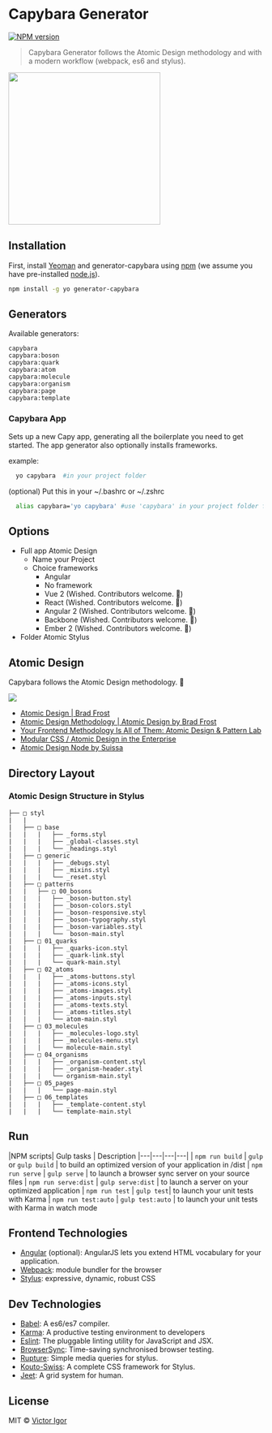 # Capybara Generator 

[![NPM version][npm-image]][npm-url]

> Capybara Generator follows the Atomic Design methodology and with a modern workflow (webpack, es6 and stylus).

<img width="300"  src="https://media.giphy.com/media/pTX0wj6rPl7QA/giphy.gif"></img>

## Installation

First, install [Yeoman](http://yeoman.io) and generator-capybara using [npm](https://www.npmjs.com/) (we assume you have pre-installed [node.js](https://nodejs.org/)).

```bash
npm install -g yo generator-capybara
```

Generators
----------

Available generators:

    capybara
    capybara:boson
    capybara:quark
    capybara:atom
    capybara:molecule
    capybara:organism
    capybara:page
    capybara:template

### Capybara App
 
Sets up a new Capy app, generating all the boilerplate you need to get started. The app generator also optionally installs frameworks.

example:

```bash
  yo capybara  #in your project folder
```

(optional)
Put this in your ~/.bashrc or ~/.zshrc

```bash
  alias capybara='yo capybara' #use 'capybara' in your project folder for starting
```

Options
---------

- Full app Atomic Design
  - Name your Project
  - Choice frameworks
    - Angular 
    - No framework
    - Vue 2 (Wished. Contributors welcome. :star2:)
    - React (Wished. Contributors welcome. :star2:)
    - Angular 2 (Wished. Contributors welcome. :star2:)
    - Backbone (Wished. Contributors welcome. :star2:)
    - Ember 2 (Wished. Contributors welcome. :star2:)
- Folder Atomic Stylus


Atomic Design
---------------

Capybara follows the Atomic Design methodology. :small_orange_diamond:

![](https://www.phase2technology.com/wp-content/uploads/2014/02/icon-molecule.png)


- [Atomic Design | Brad Frost](http://bradfrost.com/blog/post/atomic-web-design/)
- [Atomic Design Methodology | Atomic Design by Brad Frost](http://atomicdesign.bradfrost.com/chapter-2/)
- [Your Frontend Methodology Is All of Them: Atomic Design & Pattern Lab](https://www.phase2technology.com/blog/your-frontend-methodology-is-all-of-them-atomic-design-patternlab/)
- [Modular CSS / Atomic Design in the Enterprise](https://cantina.co/modular-css-atomic-design-in-the-enterprise/)
- [Atomic Design Node by Suissa](https://github.com/Webschool-io/Node-Atomic-Design-Modelo-Padrao) 

Directory Layout
----------------

### Atomic Design Structure in Stylus

```
├── □ styl
|   |     
|   ├── □ base
|   |   |   ├── _forms.styl
|   |   |   ├── _global-classes.styl
|   |   |   └── _headings.styl
|   ├── □ generic
|   |   |   ├── _debugs.styl
|   |   |   ├── _mixins.styl
|   |   |   └── _reset.styl
|   ├── □ patterns                                   
|   |   ├── □ 00_bosons                        
|   |   |   ├── _boson-button.styl
|   |   |   ├── _boson-colors.styl
|   |   |   ├── _boson-responsive.styl
|   |   |   ├── _boson-typography.styl
|   |   |   ├── _boson-variables.styl
|   |   |   └──  boson-main.styl
|   ├── □ 01_quarks                        
|   |   |   ├── _quarks-icon.styl
|   |   |   ├── _quark-link.styl
|   |   |   └── quark-main.styl
|   ├── □ 02_atoms                        
|   |   |   ├── _atoms-buttons.styl
|   |   |   ├── _atoms-icons.styl
|   |   |   ├── _atoms-images.styl
|   |   |   ├── _atoms-inputs.styl
|   |   |   ├── _atoms-texts.styl
|   |   |   ├── _atoms-titles.styl
|   |   |   └── atom-main.styl
|   ├── □ 03_molecules                        
|   |   |   ├── _molecules-logo.styl
|   |   |   ├── _molecules-menu.styl
|   |   |   └── molecule-main.styl
|   ├── □ 04_organisms                        
|   |   |   ├── _organism-content.styl
|   |   |   ├── _organism-header.styl
|   |   |   └── organism-main.styl
|   ├── □ 05_pages                        
|   |   |   └── page-main.styl
|   ├── □ 06_templates                        
|   |   |   ├── _template-content.styl
|   |   |   └── template-main.styl
```

Run
-----

|NPM scripts| Gulp tasks | Description
|---|---|---|---|
| `npm run build` |  `gulp` or `gulp build` | to build an optimized version of your application in /dist
| `npm run serve` |  `gulp serve` | to launch a browser sync server on your source files
| `npm run serve:dist` | `gulp serve:dist` | to launch a server on your optimized application
| `npm run test` |  `gulp test`| to launch your unit tests with Karma
| `npm run test:auto`  | `gulp test:auto` | to launch your unit tests with Karma in watch mode

Frontend Technologies
---------------------
* [Angular](https://angularjs.org/) (optional): AngularJS lets you extend HTML vocabulary for your application.
* [Webpack](http://webpack.github.io/): module bundler for the browser
* [Stylus](http://stylus-lang.com/): expressive, dynamic, robust CSS

Dev Technologies
----------------

* [Babel](https://babeljs.io/): A es6/es7 compiler.
* [Karma](https://karma-runner.github.io): A productive testing environment to developers
* [Eslint](http://eslint.org/): The pluggable linting utility for JavaScript and JSX.
* [BrowserSync](https://www.browsersync.io/): Time-saving synchronised browser testing.
* [Rupture](https://github.com/jescalan/rupture): Simple media queries for stylus.
* [Kouto-Swiss](http://kouto-swiss.io/): A complete CSS framework for Stylus.
* [Jeet](http://jeet.gs/): A grid system for human.

## License

MIT © [Victor Igor](https://github.com/VictorVoid/)


[npm-image]: https://badge.fury.io/js/generator-capybara.svg
[npm-url]: https://npmjs.org/package/generator-capybara
[travis-image]: https://travis-ci.org/VictorVoid/generator-capybara.svg?branch=master
[travis-url]: https://travis-ci.org/VictorVoid/generator-capybara
[daviddm-image]: https://david-dm.org/VictorVoid/generator-capybara.svg?theme=shields.io
[daviddm-url]: https://david-dm.org/VictorVoid/generator-capybara
[coveralls-image]: https://coveralls.io/repos/VictorVoid/generator-capybara/badge.svg
[coveralls-url]: https://coveralls.io/r/VictorVoid/generator-capybara
